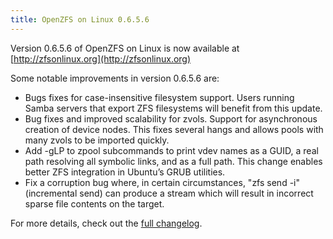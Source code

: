 ```yaml
---
title: OpenZFS on Linux 0.6.5.6
---
```


Version 0.6.5.6 of OpenZFS on Linux is now available at [http://zfsonlinux.org](http://zfsonlinux.org)

Some notable improvements in version 0.6.5.6 are:

- Bugs fixes for case-insensitive filesystem support. Users running Samba servers that export ZFS filesystems will benefit from this update.
- Bug fixes and improved scalability for zvols. Support for asynchronous creation of device nodes. This fixes several hangs and allows pools with many zvols to be imported quickly.
- Add -gLP to zpool subcommands to print vdev names as a GUID, a real path resolving all symbolic links, and as a full path. This change enables better ZFS integration in Ubuntu’s GRUB utilities.
- Fix a corruption bug where, in certain circumstances, "zfs send -i" (incremental send) can produce a stream which will result in incorrect sparse file contents on the target.

For more details, check out the [full changelog](https://github.com/zfsonlinux/zfs/releases/tag/zfs-0.6.5.6).
